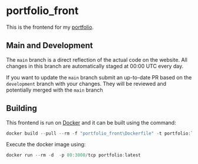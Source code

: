 # portfolio_front

This is the frontend for my [portfolio](ravenduffy.io).

## Main and Development

The `main` branch is a direct reflection of the actual code on the website. All changes in this branch are automatically staged at 00:00 UTC every day.

If you want to update the `main` branch submit an up-to-date PR based on the `development` branch with your changes. They will be reviewed and potentially merged with the `main` branch

## Building

This frontend is run on [Docker](https://hub.docker.com/repository/docker/magpiedocker/portfolio) and it can be built using the command:

```powershell
docker build --pull --rm -f "portfolio_front\Dockerfile" -t portfolio:latest "portfolio_front"
```

Execute the docker image using:

```powershell
docker run --rm -d  -p 80:3000/tcp portfolio:latest
```

